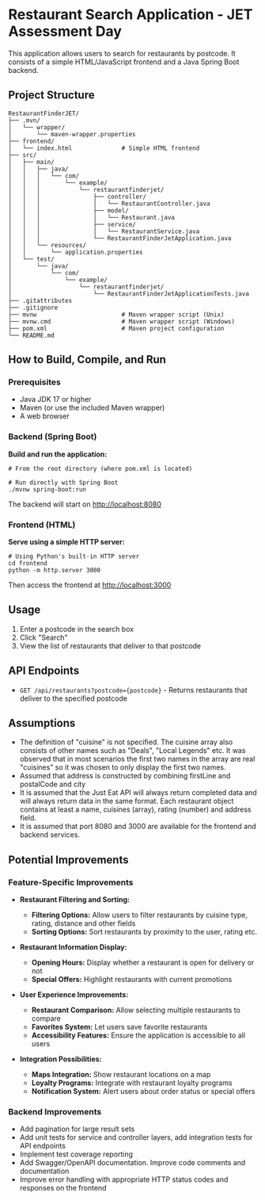 # Restaurant Search Application - JET Assessment Day

This application allows users to search for restaurants by postcode. It consists of a simple HTML/JavaScript frontend and a Java Spring Boot backend.

## Project Structure
```
RestaurantFinderJET/
├── .mvn/
│   └── wrapper/
│       └── maven-wrapper.properties
├── frontend/
│   └── index.html              # Simple HTML frontend
├── src/
│   ├── main/
│   │   ├── java/
│   │   │   └── com/
│   │   │       └── example/
│   │   │           └── restaurantfinderjet/
│   │   │               ├── controller/
│   │   │               │   └── RestaurantController.java
│   │   │               ├── model/
│   │   │               │   └── Restaurant.java
│   │   │               ├── service/
│   │   │               │   └── RestaurantService.java
│   │   │               └── RestaurantFinderJetApplication.java
│   │   └── resources/
│   │       └── application.properties
│   └── test/
│       └── java/
│           └── com/
│               └── example/
│                   └── restaurantfinderjet/
│                       └── RestaurantFinderJetApplicationTests.java
├── .gitattributes
├── .gitignore
├── mvnw                        # Maven wrapper script (Unix)
├── mvnw.cmd                    # Maven wrapper script (Windows)
├── pom.xml                     # Maven project configuration
└── README.md                   
```


## How to Build, Compile, and Run

### Prerequisites

- Java JDK 17 or higher
- Maven (or use the included Maven wrapper)
- A web browser

### Backend (Spring Boot)

**Build and run the application:**

  ```shellscript
  # From the root directory (where pom.xml is located)
  
  # Run directly with Spring Boot
  ./mvnw spring-boot:run
  ```
The backend will start on [http://localhost:8080](http://localhost:8080)

### Frontend (HTML)

**Serve using a simple HTTP server:**

```shellscript
# Using Python's built-in HTTP server
cd frontend
python -m http.server 3000
```

Then access the frontend at [http://localhost:3000](http://localhost:3000)

## Usage

1. Enter a postcode in the search box
2. Click "Search"
3. View the list of restaurants that deliver to that postcode


## API Endpoints

- `GET /api/restaurants?postcode={postcode}` - Returns restaurants that deliver to the specified postcode

## Assumptions

- The definition of "cuisine" is not specified. The cuisine array also consists of other names such as "Deals", "Local Legends" etc. It was observed that in most scenarios the first two names in the array are real "cuisines" so it was chosen to only display the first two names.
- Assumed that address is constructed by combining firstLine and postalCode and city
- It is assumed that the Just Eat API will always return completed data and will always return data in the same format. Each restaurant object contains at least a name, cuisines (array), rating (number) and address field.
- It is assumed that port 8080 and 3000 are available for the frontend and backend services.

## Potential Improvements

### Feature-Specific Improvements

- **Restaurant Filtering and Sorting:**
  * **Filtering Options:** Allow users to filter restaurants by cuisine type, rating, distance and other fields
  * **Sorting Options:** Sort restaurants by proximity to the user, rating etc.


- **Restaurant Information Display:**
  - **Opening Hours:** Display whether a restaurant is open for delivery or not
  - **Special Offers:** Highlight restaurants with current promotions


- **User Experience Improvements:**
  - **Restaurant Comparison:** Allow selecting multiple restaurants to compare
  - **Favorites System:** Let users save favorite restaurants
  - **Accessibility Features:** Ensure the application is accessible to all users


- **Integration Possibilities:**
  - **Maps Integration:** Show restaurant locations on a map
  - **Loyalty Programs:** Integrate with restaurant loyalty programs
  - **Notification System:** Alert users about order status or special offers


### Backend Improvements

* Add pagination for large result sets
* Add unit tests for service and controller layers, add integration tests for API endpoints
* Implement test coverage reporting
* Add Swagger/OpenAPI documentation. Improve code comments and documentation
* Improve error handling with appropriate HTTP status codes and responses on the frontend
